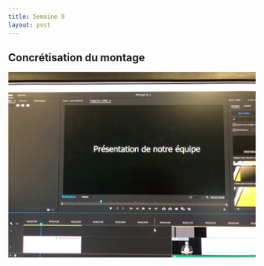 ```yaml
---
title: Semaine 9
layout: post
---
```


## Concrétisation du montage

![montage](../medias/montage.jpg)



